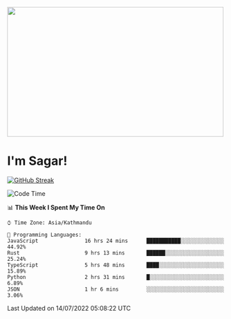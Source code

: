 
<img src="https://media.giphy.com/media/3ornk57KwDXf81rjWM/giphy.gif" width="500" height="300" frameBorder="0" class="giphy-embed" allowFullScreen></img>

#   I'm Sagar!
[![GitHub Streak](https://github-readme-streak-stats.herokuapp.com/?user=sgr2848)](https://git.io/streak-stats)
<!--START_SECTION:waka-->
![Code Time](http://img.shields.io/badge/Code%20Time-0%20secs-blue)

📊 **This Week I Spent My Time On** 

```text
⌚︎ Time Zone: Asia/Kathmandu

💬 Programming Languages: 
JavaScript               16 hrs 24 mins      ███████████░░░░░░░░░░░░░░   44.92% 
Rust                     9 hrs 13 mins       ██████░░░░░░░░░░░░░░░░░░░   25.24% 
TypeScript               5 hrs 48 mins       ████░░░░░░░░░░░░░░░░░░░░░   15.89% 
Python                   2 hrs 31 mins       █░░░░░░░░░░░░░░░░░░░░░░░░   6.89% 
JSON                     1 hr 6 mins         ░░░░░░░░░░░░░░░░░░░░░░░░░   3.06%

```


 Last Updated on 14/07/2022 05:08:22 UTC
<!--END_SECTION:waka-->
